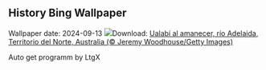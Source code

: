 ## History Bing Wallpaper
Wallpaper date: 2024-09-13
![](https://www.bing.com/th?id=OHR.SunriseWallabies_ES-ES9650921909_UHD.jpg&w=1000)Download: [Ualabí al amanecer, río Adelaida, Territorio del Norte, Australia (© Jeremy Woodhouse/Getty Images)](https://www.bing.com/th?id=OHR.SunriseWallabies_ES-ES9650921909_UHD.jpg)

Auto get programm by LtgX

